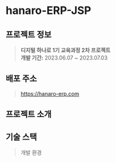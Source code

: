 # hanaro-ERP-JSP

## 프로젝트 정보
> **디지털 하나로 1기 교육과정 2차 프로젝트**   
> **개발 기간:**  2023.06.07 ~ 2023.07.03

## 배포 주소
> https://hanaro-erp.com

## 프로젝트 소개
>

## 기술 스택
> 개발 환경
> 

